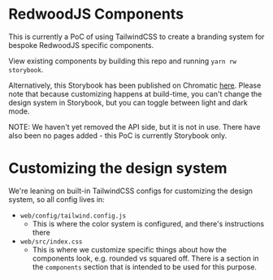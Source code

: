 # RedwoodJS Components

This is currently a PoC of using TailwindCSS to create a branding system for bespoke RedwoodJS specific components.

View existing components by building this repo and running `yarn rw storybook`.

Alternatively, this Storybook has been published on Chromatic [here](https://6525bb94aba230a3c956f05b-ogxkhkrtib.chromatic.com/).
Please note that because customizing happens at build-time, you can't change the design system in Storybook, but you can toggle between light and dark mode.

NOTE: We haven't yet removed the API side, but it is not in use. There have also been no pages added - this PoC is currently Storybook only.

# Customizing the design system

We're leaning on built-in TailwindCSS configs for customizing the design system, so all config lives in:

- `web/config/tailwind.config.js`
  - This is where the color system is configured, and there's instructions there
- `web/src/index.css`
  - This is where we customize specific things about how the components look, e.g. rounded vs squared off. There is a section in the `components` section that is intended to be used for this purpose.
